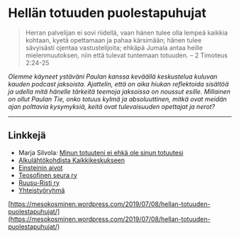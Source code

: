 # Hellän totuuden puolestapuhujat

> Herran palvelijan ei sovi riidellä, vaan hänen tulee olla lempeä kaikkia kohtaan, kyetä opettamaan ja pahaa kärsimään; hänen tulee sävyisästi ojentaa vastustelijoita; ehkäpä Jumala antaa heille mielenmuutoksen, niin että tulevat tuntemaan totuuden. – 2 Timoteus 2:24-25

_Olemme käyneet ystäväni Paulan kanssa keväällä keskustelua kuluvan kauden podcast jaksoista. Ajattelin, että on aika hiukan reflektoida sisältöä ja udella mitä hänelle tärkeitä teemoja jaksoissa on noussut esille. Millainen on ollut Paulan Tie, onko totuus kylmä ja absoluuttinen, mitkä ovat meidän ajan polttavia kysymyksiä, keitä ovat tulevaisuuden opettajat ja nerot?_

---

## Linkkejä

* Marja Silvola: 
  [Minun totuuteni ei ehkä ole sinun totuutesi](https://www.youtube.com/watch?v=wkHNsNQaxQg)
* [Alkulähtökohdista Kaikkikeskukseen](http://mesokosmos.com/2018/12/11/alkulahtokohdista-kaikkikeskukseen/)
* [Einsteinin aivot](https://fi.wikipedia.org/wiki/Albert_Einsteinin_aivot)
* [Teosofinen seura ry](http://teosofinenseura.fi)
* [Ruusu-Risti ry](http://www.ruusuristi.fi/)
* [Yhteistyöryhmä](http://www.ihmisyyteen.fi/teosofisten-liikkeiden-yhteistyoryhma/)

[https://mesokosminen.wordpress.com/2019/07/08/hellan-totuuden-puolestapuhujat/](https://mesokosminen.wordpress.com/2019/07/08/hellan-totuuden-puolestapuhujat/)

